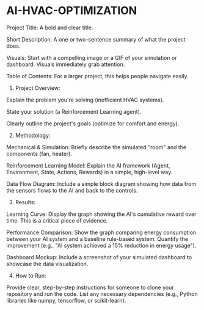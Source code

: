 
# AI-HVAC-OPTIMIZATION


Project Title: A bold and clear title.

Short Description: A one or two-sentence summary of what the project does.

Visuals: Start with a compelling image or a GIF of your simulation or dashboard. Visuals immediately grab attention.

Table of Contents: For a larger project, this helps people navigate easily.

1. Project Overview:

Explain the problem you're solving (inefficient HVAC systems).

State your solution (a Reinforcement Learning agent).

Clearly outline the project's goals (optimize for comfort and energy).

2. Methodology:

Mechanical & Simulation: Briefly describe the simulated "room" and the components (fan, heater).

Reinforcement Learning Model: Explain the AI framework (Agent, Environment, State, Actions, Rewards) in a simple, high-level way.

Data Flow Diagram: Include a simple block diagram showing how data from the sensors flows to the AI and back to the controls.

3. Results:

Learning Curve: Display the graph showing the AI's cumulative reward over time. This is a critical piece of evidence.

Performance Comparison: Show the graph comparing energy consumption between your AI system and a baseline rule-based system. Quantify the improvement (e.g., "AI system achieved a 15% reduction in energy usage").

Dashboard Mockup: Include a screenshot of your simulated dashboard to showcase the data visualization.

4. How to Run:

Provide clear, step-by-step instructions for someone to clone your repository and run the code. List any necessary dependencies (e.g., Python libraries like numpy, tensorflow, or scikit-learn).
